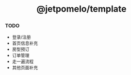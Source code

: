 # <p align="center"> @jetpomelo/template </p>

### TODO

- 登录/注册
- 首页信息补充
- 房型预订
- 订单管理
- 走一遍流程
- 其他页面补充

